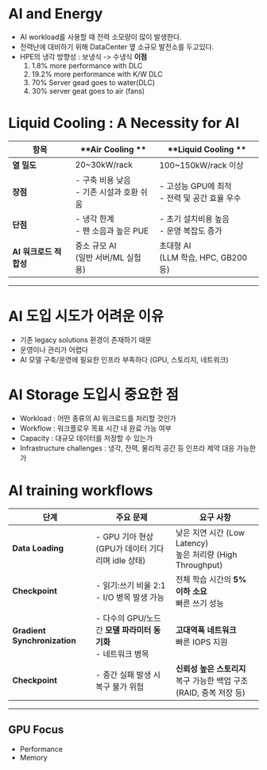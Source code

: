 # AI and Energy
- AI workload를 사용할 때 전력 소모량이 많이 발생한다.
- 전력난에 대비하기 위해 DataCenter 옆 소규모 발전소를 두고있다.
- HPE의 냉각 방향성 : 보냉식 -> 수냉식
  **이점**
  1) 1.8% more performance with DLC
  2) 19.2% more performance with K/W DLC
  3) 70% Server gead goes to water(DLC)
  4) 30% server geat goes to air (fans) 

# Liquid Cooling : A Necessity for AI
| 항목              |  **Air Cooling **    |  **Liquid Cooling **      |
| --------------- | ---------------------------- | -------------------------------- |
| **열 밀도**        | 20\~30kW/rack              | 100\~150kW/rack 이상               |
| **장점**          | - 구축 비용 낮음<br>- 기존 시설과 호환 쉬움 | - 고성능 GPU에 최적<br>- 전력 및 공간 효율 우수 |
| **단점**          | - 냉각 한계<br>- 팬 소음과 높은 PUE    | - 초기 설치비용 높음<br>- 운영 복잡도 증가      |
| **AI 워크로드 적합성** | 중소 규모 AI<br>(일반 서버/ML 실험용)   | 초대형 AI<br>(LLM 학습, HPC, GB200 등) |

---
# AI 도입 시도가 어려운 이유 
- 기존 legacy solutions 환경이 존재하기 때문
- 운영이나 관리가 어렵다
- AI 모델 구축/운영에 필요한 인프라 부족하다 (GPU, 스토리지, 네트워크)

# AI Storage 도입시 중요한 점  
- Workload : 어떤 종류의 AI 워크로드를 처리할 것인가
- Workflow : 워크플로우 목표 시간 내 완료 가능 여부
- Capacity : 대규모 데이터를 저장할 수 있는가
- Infrastructure challenges : 냉각, 전력, 물리적 공간 등 인프라 제약 대응 가능한가

# AI training workflows 
| 단계                           | 주요 문제                                       | 요구 사항                                                  |
| ---------------------------- | ------------------------------------------- | ------------------------------------------------------ |
| **Data Loading**             | - GPU 기아 현상 (GPU가 데이터 기다리며 idle 상태)         |  낮은 지연 시간 (Low Latency)<br> 높은 처리량 (High Throughput) |
| **Checkpoint**      | - 읽기:쓰기 비율 2:1<br>- I/O 병목 발생 가능            |  전체 학습 시간의 **5% 이하 소요**<br> 빠른 쓰기 성능                 |
| **Gradient Synchronization** | - 다수의 GPU/노드 간 **모델 파라미터 동기화**<br>- 네트워크 병목 |  **고대역폭 네트워크**<br> 빠른 IOPS 지원                        |
| **Checkpoint**    | - 중간 실패 발생 시 복구 불가 위험                       |  **신뢰성 높은 스토리지**<br> 복구 가능한 백업 구조 (RAID, 중복 저장 등)    |

---

## GPU Focus 
- Performance
- Memory 
